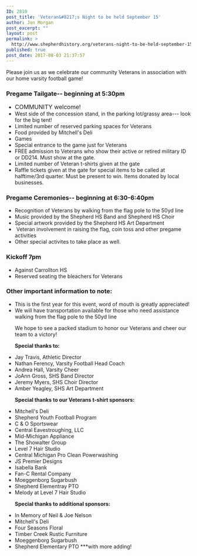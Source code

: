 ```yaml
---
ID: 2810
post_title: 'Veteran&#8217;s Night to be held September 15'
author: Jon Morgan
post_excerpt: ""
layout: post
permalink: >
  http://www.shepherdhistory.org/veterans-night-to-be-held-september-15/
published: true
post_date: 2017-08-03 21:37:57
---
```

Please join us as we celebrate our community Veterans in association with our home varsity football game!
<h3>Pregame Tailgate-- beginning at 5:30pm</h3>
<ul>
 	<li><span style="font-size: 16px;">COMMUNITY welcome!</span></li>
 	<li>West side of the concession stand, in the parking lot/grassy area--- look for the big tent!</li>
 	<li>Limited number of reserved parking spaces for Veterans</li>
 	<li>Food provided by Mitchell's Deli</li>
 	<li>Games</li>
 	<li>Special entrance to the game just for Veterans</li>
 	<li>FREE admission to Veterans who show their active or retired military ID or DD214. Must show at the gate.</li>
 	<li>Limited number of Veteran t-shirts given at the gate</li>
 	<li>Raffle tickets given at the gate for special items to be called at halftime/3rd quarter. Must be present to win. Items donated by local businesses.</li>
</ul>
<h3>Pregame Ceremonies-- beginning at 6:30-6:40pm</h3>
<ul>
 	<li>Recognition of Veterans by walking from the flag pole to the 50yd line</li>
 	<li>Music provided by the Shepherd HS Band and Shepherd HS Choir</li>
 	<li>Special artwork provided by the Shepherd HS Art Department</li>
 	<li> Veteran involvement in raising the flag, coin toss and other pregame activities</li>
 	<li>Other special activites to take place as well.</li>
</ul>
<h3>Kickoff 7pm</h3>
<ul>
 	<li>Against Carrollton HS</li>
 	<li>Reserved seating the bleachers for Veterans</li>
</ul>
<h3>Other important information to note:</h3>
<ul>
 	<li>This is the first year for this event, word of mouth is greatly appreciated!</li>
 	<li>We will have transportation available for those who need assistance walking from the flag pole to the 50yd line&nbsp;

We hope to see a packed stadium to honor our Veterans and cheer our team to a victory!

<strong>Special thanks to:</strong></li>
 	<li>Jay Travis, Athletic Director</li>
 	<li>Nathan Ferency, Varsity Football Head Coach</li>
 	<li>Andrea Hall, Varsity Cheer</li>
 	<li>JoAnn Gross, SHS Band Director</li>
 	<li>Jeremy Myers, SHS Choir Director</li>
 	<li>Amber Yeagley, SHS Art Department

<strong>Special thanks to our Veterans t-shirt sponsors:</strong></li>
 	<li>Mitchell's Deli</li>
 	<li>Shepherd Youth Football Program</li>
 	<li>C &amp; O Sportswear</li>
 	<li>Central Eavestroughing, LLC</li>
 	<li>Mid-Michigan Appliance</li>
 	<li>The Showalter Group</li>
 	<li>Level 7 Hair Studio</li>
 	<li>Central Michigan Pro Clean Powerwashing</li>
 	<li>JS Premier Designs</li>
 	<li>Isabella Bank</li>
 	<li>Fan-C Rental Company</li>
 	<li>Moeggenborg Sugarbush</li>
 	<li>Shepherd Elementray PTO</li>
 	<li>Melody at Level 7 Hair Studio

<strong>Special thanks to additional sponsors:</strong></li>
 	<li>In Memory of Neil &amp; Joe Nelson</li>
 	<li>Mitchell's Deli</li>
 	<li>Four Seasons Floral</li>
 	<li>Timber Creek Rustic Furniture</li>
 	<li>Moeggenborg Sugarbush</li>
 	<li>Shepherd Elementary PTO
***with more adding!</li>
</ul>